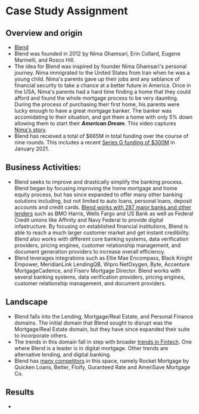 # Case Study Assignment 
## Overview and origin  

* [Blend](https://blend.com/)
* Blend was founded in 2012 by Nima Ghamsari, Erin Collard, Eugene Marinelli, and Rosco Hill. 
* The idea for Blend was inspired by founder Nima Ghamsari's personal journey. Nima immigrated to the United States from Iran when he was a young child. Nima's parents gave up their jobs and any seblance of financial security to take a chance at a better future in America. Once in the USA, Nima's parents had a hard time finding a home that they could afford and found the whole mortgage process to be very daunting. During the process of purchasing their first home, his parents were lucky enough to have a great mortgage banker. The banker was accomidating to their situation, and got them a home with only 5% down allowing them to start their ***American Dream***. This video captures [Nima's story](https://vimeo.com/288628928).
* Blend has received a total of $665M in total funding over the course of nine rounds. This includes a recent [Series G funding of $300M](https://www.protocol.com/fintech/blend-mortgage-series-g-valuation) in January 2021.</p>
## Business Activities:
* Blend seeks to improve and drastically simplify the banking process. Blend began by focusing improving the home mortgage and home equity process, but has since expanded to offer many other banking solutions including, but not limited to auto loans, personal loans, deposit accounts and credit cards. [Blend works with 287 major banks and other lenders](https://blend.com/customers/) such as BMO Harris, Wells Fargo and US Bank as well as Federal Credit unions like Affinity and Navy Federal to provide digital infastructure. By focusing on established financial institutions, Blend is able to reach a much larger customer market and get instant credibility. Blend also works with different core banking systems, data verification providers, pricing engines, customer relationship management, and document generation providers to increase overall efficiency. 
* Blend leverages integrations such as Ellie Mae Encompass, Black Knight Empower, MeridianLink LendingQB, Wipro NetOxygen, Byte, Accenture MortgageCadence, and Fiserv Mortgage Director. Blend works with several banking systems, data verification providers, pricing engines, customer relationship management, and document providers.</p>
## Landscape
* Blend falls into the Lending, Mortgage/Real Estate, and Personal Finance domains. The initial domain that Blend sought to disrupt was the Mortgage/Real Estate domain, but they have since expanded their suite to incorporate others. 
* The trends in this domain fall in step with broader [trends in Fintech](https://djangostars.com/blog/fintech-trends/). One where Blend is a leader is in digital mortgage. Other trends are alternative lending, and digital banking. 
* Blend has [many competitors](https://www.bankrate.com/mortgages/best-lenders/online-mortgage-lenders/) in this space, namely Rocket Mortgage by Quicken Loans, Better, Floify, Guranteed Rate and AmeriSave Mortgage Co.</p>
## Results
* 